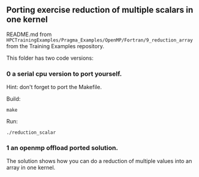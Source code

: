 
## Porting exercise reduction of multiple scalars in one kernel

README.md from `HPCTrainingExamples/Pragma_Examples/OpenMP/Fortran/9_reduction_array` from the Training Examples repository.

This folder has two code versions:

### 0 a serial cpu version to port yourself. 

Hint: don't forget to port the Makefile.

Build:
```
make
````
Run:
```
./reduction_scalar
```

### 1 an openmp offload ported solution. 
The solution shows how you can do a reduction of multiple values into an array in one kernel.
